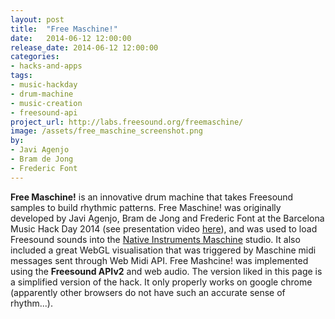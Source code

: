```yaml
---
layout: post
title:  "Free Maschine!"
date:   2014-06-12 12:00:00
release_date: 2014-06-12 12:00:00
categories: 
- hacks-and-apps
tags:
- music-hackday 
- drum-machine
- music-creation
- freesound-api 
project_url: http://labs.freesound.org/freemaschine/
image: /assets/free_maschine_screenshot.png
by: 
- Javi Agenjo
- Bram de Jong
- Frederic Font
---
```


**Free Maschine!** is an innovative drum machine that takes Freesound samples to build rhythmic patterns.
Free Maschine! was originally developed by Javi Agenjo, Bram de Jong and Frederic Font at the Barcelona Music Hack Day 2014 (see presentation video [here](https://www.youtube.com/watch?v=NCYBjv2wDAw)), and was used to load Freesound sounds into the [Native Instruments Maschine](http://www.native-instruments.com/en/products/maschine/production-systems/maschine/) studio. It also included a great WebGL visualisation that was triggered by Maschine midi messages sent through Web Midi API. Free Mashcine! was implemented using the **Freesound APIv2** and web audio. The version liked in this page is a simplified version of the hack. It only properly works on google chrome (apparently other browsers do not have such an accurate sense of rhythm...).
